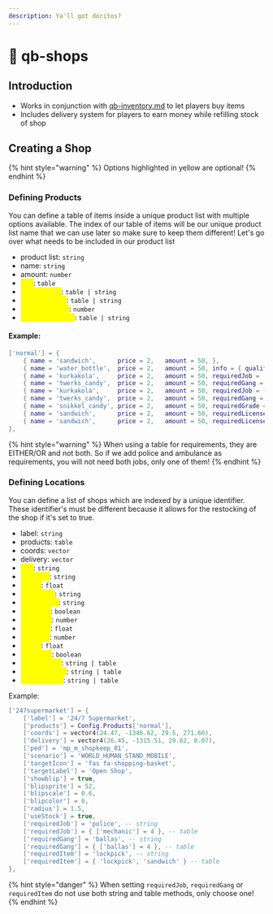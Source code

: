 ```yaml
---
description: Ya'll got doritos?
---
```


# 🏪 qb-shops

## Introduction

* Works in conjunction with [qb-inventory.md](qb-inventory.md "mention") to let players buy items
* Includes delivery system for players to earn money while refilling stock of shop

## Creating a Shop

{% hint style="warning" %}
Options highlighted in yellow are optional!
{% endhint %}

### Defining Products

You can define a table of items inside a unique product list with multiple options available. The index of our table of items will be our unique product list name that we can use later so make sure to keep them different! Let's go over what needs to be included in our product list

* product list: `string`
* name: `string`
* amount: `number`
* <mark style="color:yellow;">info</mark>: `table`
* <mark style="color:yellow;">requiredJob</mark>: `table | string`
* <mark style="color:yellow;">requiredGang</mark>: `table | string`
* <mark style="color:yellow;">requiredGrade</mark>: `number`
* <mark style="color:yellow;">requiredLicense</mark>: `table | string`&#x20;

#### Example:

```lua
['normal'] = {
    { name = 'sandwich',      price = 2,   amount = 50, },
    { name = 'water_bottle',  price = 2,   amount = 50, info = { quality = 100 } },
    { name = 'kurkakola',     price = 2,   amount = 50, requiredJob = 'police' },
    { name = 'twerks_candy',  price = 2,   amount = 50, requiredGang = 'ballas' },
    { name = 'kurkakola',     price = 2,   amount = 50, requiredJob = { 'police', 'ambulance' } },
    { name = 'twerks_candy',  price = 2,   amount = 50, requiredGang = { 'ballas', 'lostmc' } },
    { name = 'snikkel_candy', price = 2,   amount = 50, requiredGrade = 3 },
    { name = 'sandwich',      price = 2,   amount = 50, requiredLicense = 'weapon' },
    { name = 'sandwich',      price = 2,   amount = 50, requiredLicense = { 'weapon', 'driver' } },
},
```

{% hint style="warning" %}
When using a table for requirements, they are EITHER/OR and not both. So if we add police and ambulance as requirements, you will not need both jobs, only one of them!
{% endhint %}

### Defining Locations

You can define a list of shops which are indexed by a unique identifier. These identifier's must be different because it allows for the restocking of the shop if it's set to true.

* label: `string`
* products: `table`
* coords: `vector`
* delivery: `vector`
* <mark style="color:yellow;">ped</mark>: `string`
* <mark style="color:yellow;">scenario</mark>: `string`
* <mark style="color:yellow;">radius</mark>: `float`
* <mark style="color:yellow;">targetIcon</mark>: `string`
* <mark style="color:yellow;">targetLabel</mark>: `string`
* <mark style="color:yellow;">showblip</mark>: `boolean`
* <mark style="color:yellow;">blipsprite</mark>: `number`
* <mark style="color:yellow;">blipscale</mark>: `float`
* <mark style="color:yellow;">blipcolor</mark>: `number`
* <mark style="color:yellow;">radius</mark>: `float`
* <mark style="color:yellow;">useStock</mark>: `boolean`
* <mark style="color:yellow;">requiredJob</mark>: `string | table`
* <mark style="color:yellow;">requiredGang</mark>: `string | table`
* <mark style="color:yellow;">requiredItem</mark>: `string | table`

Example:

```lua
['247supermarket'] = {
    ['label'] = '24/7 Supermarket',
    ['products'] = Config.Products['normal'],
    ['coords'] = vector4(24.47, -1346.62, 29.5, 271.66),
    ['delivery'] = vector4(26.45, -1315.51, 29.62, 0.07),
    ['ped'] = 'mp_m_shopkeep_01',
    ['scenario'] = 'WORLD_HUMAN_STAND_MOBILE',
    ['targetIcon'] = 'fas fa-shopping-basket',
    ['targetLabel'] = 'Open Shop',
    ['showblip'] = true,
    ['blipsprite'] = 52,
    ['blipscale'] = 0.6,
    ['blipcolor'] = 0,
    ['radius'] = 1.5,
    ['useStock'] = true,
    ['requiredJob'] = 'police', -- string
    ['requiredJob'] = { ['mechanic'] = 4 }, -- table
    ['requiredGang'] = 'ballas', -- string
    ['requiredGang'] = { ['ballas'] = 4 }, -- table
    ['requiredItem'] = 'lockpick', -- string
    ['requiredItem'] = { 'lockpick', 'sandwich' } -- table
},
```

{% hint style="danger" %}
When setting `requiredJob`, `requiredGang` or `requiredItem` do not use both string and table methods, only choose one!
{% endhint %}
